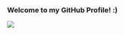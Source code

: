 ### Welcome to my GitHub Profile! :)

<img src="https://i.ibb.co/LC2QWCk/akira2.png" align="left"/>
